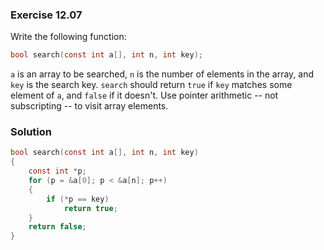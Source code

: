 ### Exercise 12.07
Write the following function:

```c
bool search(const int a[], int n, int key);
```

`a` is an array to be searched, `n` is the number of elements in the array, and
`key` is the search key. `search` should return `true` if `key` matches some
element of `a`, and `false` if it doesn't. Use pointer arithmetic -- not
subscripting -- to visit array elements.

### Solution
```c
bool search(const int a[], int n, int key)
{
    const int *p;
    for (p = &a[0]; p < &a[n]; p++)
    {
        if (*p == key)
            return true;
    }
    return false;
}
```